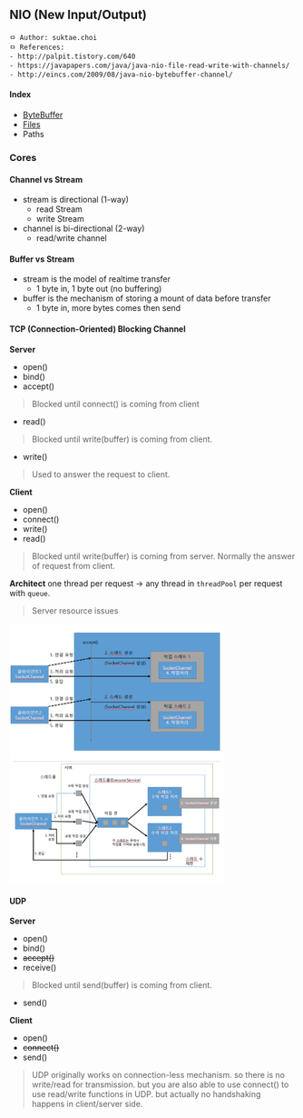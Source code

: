 ## NIO (New Input/Output)

```
ㅁ Author: suktae.choi
ㅁ References:
- http://palpit.tistory.com/640
- https://javapapers.com/java/java-nio-file-read-write-with-channels/
- http://eincs.com/2009/08/java-nio-bytebuffer-channel/
```

#### Index
- [ByteBuffer](bytebuffer)
- [Files](files)
- Paths

### Cores

#### Channel vs Stream

- stream is directional (1-way)
  - read Stream
  - write Stream
- channel is bi-directional (2-way)
  - read/write channel

#### Buffer vs Stream
- stream is the model of realtime transfer
  - 1 byte in, 1 byte out (no buffering)
- buffer is the mechanism of storing a mount of data before transfer
  - 1 byte in, more bytes comes then send

#### TCP (Connection-Oriented) Blocking Channel
**Server**

 - open()
 - bind()
 - accept()

> Blocked until connect() is coming from client

 - read()

> Blocked until write(buffer) is coming from client.  

 - write()

> Used to answer the request to client.

**Client**
 - open()
 - connect()
 - write()
 - read()

> Blocked until write(buffer) is coming from server. Normally the answer of request from client.

**Architect**
one thread per request -> any thread in `threadPool` per request with `queue`.

> Server resource issues

<img src="images/Screen%20Shot%202016-05-15%20at%2016.43.17.png" width="75%">

<img src="images/Screen%20Shot%202016-05-15%20at%2016.43.12.png" width="75%">

#### UDP
**Server**​

 - open()
 - bind()​
 - ~~accept()~~
 - receive()

> Blocked until send(buffer) is coming from client.  

 - send()

**Client**

 - open()
 - ~~connect()~~
 - send()

> UDP originally works on connection-less mechanism. so there is no write/read for transmission. but you are also able to use connect() to use read/write functions in UDP. but actually no handshaking happens in client/server side.
